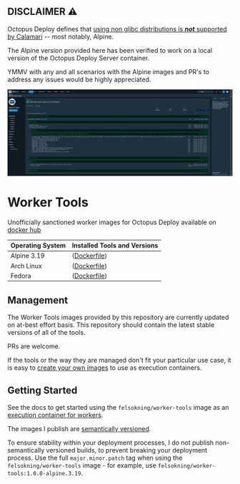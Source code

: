 ## DISCLAIMER :warning:
Octopus Deploy defines that [using non glibc distributions is _**not**_ supported by Calamari](https://octopus.com/docs/projects/steps/execution-containers-for-workers#supported-linux-distributions) -- most notably, Alpine. 

The Alpine version provided here has been verified to work on a local version of the Octopus Deploy Server container. 

YMMV with any and all scenarios with the Alpine images and PR's to address any issues would be highly appreciated.

![Proof Alpine Works for Script Process](./alpine_proof.png)

# Worker Tools

Unofficially sanctioned worker images for Octopus Deploy available on [docker hub](https://hub.docker.com/r/felsokning/worker-tools)

| Operating System         | Installed Tools and Versions                                                                                                                         |
|--------------------------|------------------------------------------------------------------------------------------------------------------------------------------------------|
| Alpine 3.19              | ([Dockerfile](https://github.com/felsokning/worker-tools/blob/main/Alpine.3.19/Dockerfile))                                                          |
| Arch Linux               | ([Dockerfile](https://github.com/felsokning/worker-tools/blob/main/Arch/Dockerfile))                                                                 |
| Fedora                   | ([Dockerfile](https://github.com/felsokning/worker-tools/blob/main/Fedora/Dockerfile))                                                               |

## Management

The Worker Tools images provided by this repository are currently updated on at-best effort basis. This repository should contain the latest stable versions of all of the tools.

PRs are welcome. 

If the tools or the way they are managed don't fit your particular use case, it is easy to [create your own images](https://octopus.com/docs/projects/steps/execution-containers-for-workers#which-image) to use as execution containers.

## Getting Started

See the docs to get started using the `felsokning/worker-tools` image as an [execution container for workers](https://octopus.com/docs/deployment-process/execution-containers-for-workers).

The images I publish are [semantically versioned](https://semver.org/). 

To ensure stability within your deployment processes, I do not publish non-semantically versioned builds, to prevent breaking your deployment process. Use the full `major.minor.patch` tag when using the `felsokning/worker-tools` image - for example, use `felsokning/worker-tools:1.0.0-alpine.3.19`. 
